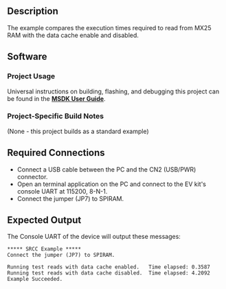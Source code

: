 ## Description

The example compares the execution times required to read from MX25 RAM with the data cache enable and disabled.


## Software

### Project Usage

Universal instructions on building, flashing, and debugging this project can be found in the **[MSDK User Guide](https://analogdevicesinc.github.io/msdk/USERGUIDE/)**.

### Project-Specific Build Notes

(None - this project builds as a standard example)

## Required Connections

-   Connect a USB cable between the PC and the CN2 (USB/PWR) connector.
-   Open an terminal application on the PC and connect to the EV kit's console UART at 115200, 8-N-1.
-   Connect the jumper (JP7) to SPIRAM.

## Expected Output

The Console UART of the device will output these messages:

```
***** SRCC Example *****
Connect the jumper (JP7) to SPIRAM.

Running test reads with data cache enabled.   Time elapsed: 0.3587
Running test reads with data cache disabled.  Time elapsed: 4.2092
Example Succeeded.
```
